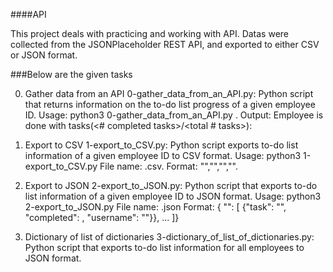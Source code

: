 ####API

This project deals with practicing and working with API. Datas were collected from the JSONPlaceholder REST API, and exported to either CSV or JSON format.

###Below are the given tasks

0. Gather data from an API
0-gather_data_from_an_API.py: Python script that returns information on the to-do list progress of a given employee ID.
Usage: python3 0-gather_data_from_an_API.py <employee ID>.
Output: Employee <employee name> is done with tasks(<# completed tasks>/<total # tasks>):

1. Export to CSV
1-export_to_CSV.py: Python script exports to-do list information of a given employee ID to CSV format.
Usage: python3 1-export_to_CSV.py <employee ID>
File name: <user id>.csv.
Format: "<user id>","<username>","<task completed status>","<task title>".

2. Export to JSON
2-export_to_JSON.py: Python script that exports to-do list information of a given employee ID to JSON format.
Usage: python3 2-export_to_JSON.py <employee ID>
File name: <user id>.json
Format: { "<user id>": [ {"task": "<task title>", "completed": <task completed status>, "username": "<username>"}}, ... ]}

3. Dictionary of list of dictionaries
3-dictionary_of_list_of_dictionaries.py: Python script that exports to-do list information for all employees to JSON format.
